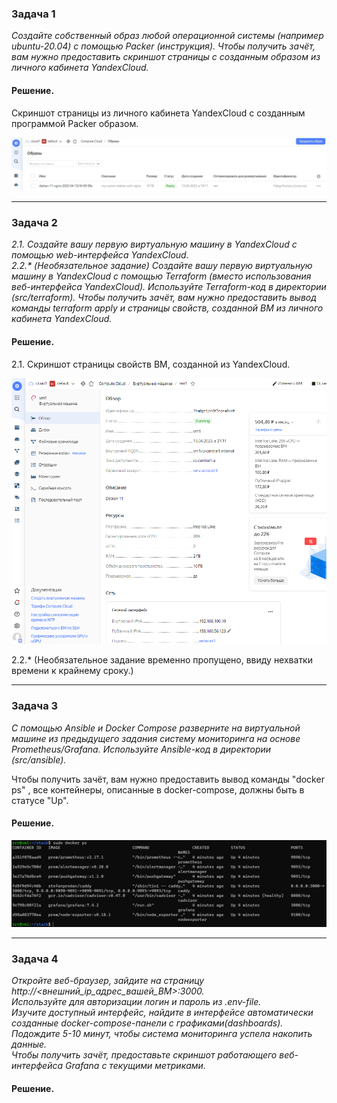 ### Задача 1
*Создайте собственный образ любой операционной системы (например ubuntu-20.04) с помощью Packer (инструкция).
Чтобы получить зачёт, вам нужно предоставить скриншот страницы с созданным образом из личного кабинета YandexCloud.*

#### Решение.
Cкриншот страницы из личного кабинета YandexCloud с созданным программой Packer образом.  

![Image alt](https://github.com/Roman-K-E/devops-homeworks/blob/main/5-4_Docker_Compose/5-4-1.png)
___

### Задача 2
*2.1. Создайте вашу первую виртуальную машину в YandexCloud с помощью web-интерфейса YandexCloud.  
2.2.\* (Необязательное задание)
Создайте вашу первую виртуальную машину в YandexCloud с помощью Terraform (вместо использования веб-интерфейса YandexCloud). Используйте Terraform-код в директории (src/terraform).
Чтобы получить зачёт, вам нужно предоставить вывод команды terraform apply и страницы свойств, созданной ВМ из личного кабинета YandexCloud.*

#### Решение.
2.1. Скриншот страницы свойств ВМ, созданной из YandexCloud.  

![5-4-2-1](https://github.com/Roman-K-E/devops-homeworks/blob/main/5-4_Docker_Compose/5-4-2-1.png)

2.2.\* (Необязательное задание временно пропущено, ввиду нехватки времени к крайнему сроку.)  
___

### Задача 3
*С помощью Ansible и Docker Compose разверните на виртуальной машине из предыдущего задания систему мониторинга на основе Prometheus/Grafana. Используйте Ansible-код в директории (src/ansible).*

Чтобы получить зачёт, вам нужно предоставить вывод команды "docker ps" , все контейнеры, описанные в docker-compose, должны быть в статусе "Up".

#### Решение.

![Image alt](https://github.com/Roman-K-E/devops-homeworks/blob/main/5-4_Docker_Compose/5-4-3.png)

___
### Задача 4
*Откройте веб-браузер, зайдите на страницу http://<внешний_ip_адрес_вашей_ВМ>:3000.  
Используйте для авторизации логин и пароль из .env-file.  
Изучите доступный интерфейс, найдите в интерфейсе автоматически созданные docker-compose-панели с графиками(dashboards).  
Подождите 5-10 минут, чтобы система мониторинга успела накопить данные.  
Чтобы получить зачёт, предоставьте скриншот работающего веб-интерфейса Grafana с текущими метриками.*  

#### Решение.



